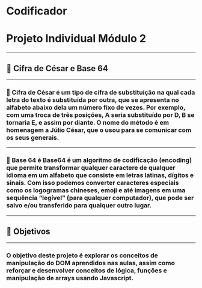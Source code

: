 # Codificador
<h1>Projeto Individual Módulo 2</h1>
<hr>
<h2>🎯 Cifra de César e Base 64</h2>
<hr>
<h3>🧿 Cifra de César é um tipo de cifra de substituição na qual cada letra do texto é substituída por outra, que se apresenta no alfabeto abaixo dela um número fixo de vezes. Por exemplo, com uma troca de três posições, A seria substituído por D, B se tornaria E, e assim por diante. O nome do método é em homenagem a Júlio César, que o usou para se comunicar com os seus generais.</h3>
<hr>
<h3>🎱 Base 64 é Base64 é um algoritmo de codificação (encoding) que permite transformar qualquer caractere de qualquer idioma em um alfabeto que consiste em letras latinas, dígitos e sinais. Com isso podemos converter caracteres especiais como os logogramas chineses, emoji e até imagens em uma sequência “legível” (para qualquer computador), que pode ser salvo e/ou transferido para qualquer outro lugar.</h3>
<hr>
<h2>📌 Objetivos</h2>
<hr>
<h3>O objetivo deste projeto é explorar os conceitos de manipulação do DOM aprendidos nas 
aulas, assim como reforçar e desenvolver conceitos de lógica, funções e manipulação de 
arrays usando Javascript.</h3>

<link rel="stylesheet" href="https://maiararib388.github.io/Codificador/">
